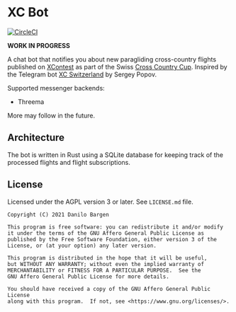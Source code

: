 # XC Bot

[![CircleCI][circle-ci-badge]][circle-ci]

**WORK IN PROGRESS**

A chat bot that notifies you about new paragliding cross-country flights
published on [XContest](https://www.xcontest.org/) as part of the Swiss [Cross
Country Cup](https://www.xcontest.org/switzerland/de/). Inspired by the
Telegram bot [XC Switzerland](https://telegram.me/XC_Swiss_Bot) by Sergey Popov.

Supported messenger backends:

- Threema

More may follow in the future.

## Architecture

The bot is written in Rust using a SQLite database for keeping track of the
processed flights and flight subscriptions.

## License

Licensed under the AGPL version 3 or later. See `LICENSE.md` file.

    Copyright (C) 2021 Danilo Bargen

    This program is free software: you can redistribute it and/or modify
    it under the terms of the GNU Affero General Public License as
    published by the Free Software Foundation, either version 3 of the
    License, or (at your option) any later version.

    This program is distributed in the hope that it will be useful,
    but WITHOUT ANY WARRANTY; without even the implied warranty of
    MERCHANTABILITY or FITNESS FOR A PARTICULAR PURPOSE.  See the
    GNU Affero General Public License for more details.

    You should have received a copy of the GNU Affero General Public License
    along with this program.  If not, see <https://www.gnu.org/licenses/>.

<!-- Badges -->
[circle-ci]: https://circleci.com/gh/dbrgn/xc-bot/tree/main
[circle-ci-badge]: https://circleci.com/gh/dbrgn/xc-bot/tree/main.svg?style=shield
